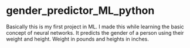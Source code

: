 # gender_predictor_ML_python
Basically this is my first project in ML. 
I made this while learning the basic concept of neural networks.
It predicts the gender of a person using their weight and height.
Weight in pounds and heights in inches.

